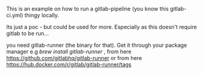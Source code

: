 This is an example on how to run a gitlab-pipeline (you know this gitlab-ci.yml)
thingy locally.

Its just a poc - but could be used for more. Especially as this doesn't require
gitlab to be run...

you need gitlab-runner (the binary for that). Get it through your package manager
e.g _brew install gitlab-runner_ , from here https://github.com/gitlabhq/gitlab-runner
or from here https://hub.docker.com/r/gitlab/gitlab-runner/tags
